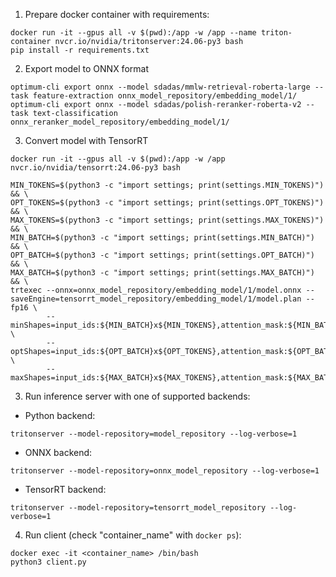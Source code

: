 1. Prepare docker container with requirements:
```shell
docker run -it --gpus all -v $(pwd):/app -w /app --name triton-container nvcr.io/nvidia/tritonserver:24.06-py3 bash
pip install -r requirements.txt
```
2. Export model to ONNX format
```shell
optimum-cli export onnx --model sdadas/mmlw-retrieval-roberta-large --task feature-extraction onnx_model_repository/embedding_model/1/
optimum-cli export onnx --model sdadas/polish-reranker-roberta-v2 --task text-classification onnx_reranker_model_repository/embedding_model/1/
```

3. Convert model with TensorRT
```shell
docker run -it --gpus all -v $(pwd):/app -w /app nvcr.io/nvidia/tensorrt:24.06-py3 bash

MIN_TOKENS=$(python3 -c "import settings; print(settings.MIN_TOKENS)") && \
OPT_TOKENS=$(python3 -c "import settings; print(settings.OPT_TOKENS)") && \
MAX_TOKENS=$(python3 -c "import settings; print(settings.MAX_TOKENS)") && \
MIN_BATCH=$(python3 -c "import settings; print(settings.MIN_BATCH)") && \
OPT_BATCH=$(python3 -c "import settings; print(settings.OPT_BATCH)") && \
MAX_BATCH=$(python3 -c "import settings; print(settings.MAX_BATCH)") && \
trtexec --onnx=onnx_model_repository/embedding_model/1/model.onnx --saveEngine=tensorrt_model_repository/embedding_model/1/model.plan --fp16 \
        --minShapes=input_ids:${MIN_BATCH}x${MIN_TOKENS},attention_mask:${MIN_BATCH}x${MIN_TOKENS} \
        --optShapes=input_ids:${OPT_BATCH}x${OPT_TOKENS},attention_mask:${OPT_BATCH}x${OPT_TOKENS} \
        --maxShapes=input_ids:${MAX_BATCH}x${MAX_TOKENS},attention_mask:${MAX_BATCH}x${MAX_TOKENS}
```

3. Run inference server with one of supported backends:
- Python backend:
```shell
tritonserver --model-repository=model_repository --log-verbose=1
```
- ONNX backend:
```shell
tritonserver --model-repository=onnx_model_repository --log-verbose=1
```
- TensorRT backend:
```shell
tritonserver --model-repository=tensorrt_model_repository --log-verbose=1
```

4. Run client (check "container_name" with ```docker ps```):
```shell
docker exec -it <container_name> /bin/bash
python3 client.py
```